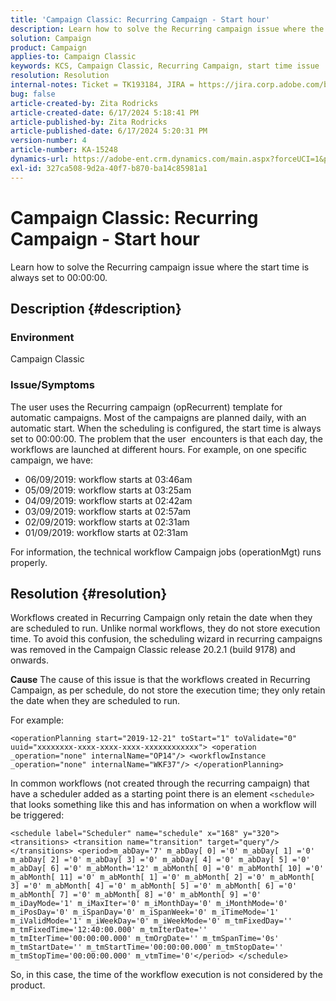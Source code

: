 ```yaml
---
title: 'Campaign Classic: Recurring Campaign - Start hour'
description: Learn how to solve the Recurring campaign issue where the start time is always set to 00:00:00.
solution: Campaign
product: Campaign
applies-to: Campaign Classic
keywords: KCS, Campaign Classic, Recurring Campaign, start time issue
resolution: Resolution
internal-notes: Ticket = TK193184, JIRA = https://jira.corp.adobe.com/browse/NEO-18567
bug: false
article-created-by: Zita Rodricks
article-created-date: 6/17/2024 5:18:41 PM
article-published-by: Zita Rodricks
article-published-date: 6/17/2024 5:20:31 PM
version-number: 4
article-number: KA-15248
dynamics-url: https://adobe-ent.crm.dynamics.com/main.aspx?forceUCI=1&pagetype=entityrecord&etn=knowledgearticle&id=15a2bf9f-cd2c-ef11-840a-002248084fbb
exl-id: 327ca508-9d2a-40f7-b870-ba14c85981a1
---
```

# Campaign Classic: Recurring Campaign - Start hour


Learn how to solve the Recurring campaign issue where the start time is always set to 00:00:00.

## Description {#description}


### <b>Environment</b>

Campaign Classic



### <b>Issue/Symptoms</b>

The user uses the Recurring campaign (opRecurrent) template for automatic campaigns. Most of the campaigns are planned daily, with an automatic start. When the scheduling is configured, the start time is always set to 00:00:00. The problem that the user  encounters is that each day, the workflows are launched at different hours.
 For example, on one specific campaign, we have:

- 06/09/2019: workflow starts at 03:46am
- 05/09/2019: workflow starts at 03:25am
- 04/09/2019: workflow starts at 02:42am
- 03/09/2019: workflow starts at 02:57am
- 02/09/2019: workflow starts at 02:31am
- 01/09/2019: workflow starts at 02:31am


For information, the technical workflow Campaign jobs (operationMgt) runs properly.


## Resolution {#resolution}


Workflows created in Recurring Campaign only retain the date when they are scheduled to run. Unlike normal workflows, they do not store execution time. To avoid this confusion, the scheduling wizard in recurring campaigns was removed in the Campaign Classic release 20.2.1 (build 9178) and onwards.


<b>Cause</b>
The cause of this issue is that the workflows created in Recurring Campaign, as per schedule, do not store the execution time; they only retain the date when they are scheduled to run.

For example:


```
<operationPlanning start="2019-12-21" toStart="1" toValidate="0" uuid="xxxxxxxx-xxxx-xxxx-xxxx-xxxxxxxxxxxx"> <operation _operation="none" internalName="OP14"/> <workflowInstance _operation="none" internalName="WKF37"/> </operationPlanning>
```




In common workflows (not created through the recurring campaign) that have a scheduler added as a starting point there is an element `<schedule>` that looks something like this and has information on when a workflow will be triggered:


```
<schedule label="Scheduler" name="schedule" x="168" y="320"> <transitions> <transition name="transition" target="query"/> </transitions> <period>m_abDay='7' m_abDay[ 0] ='0' m_abDay[ 1] ='0' m_abDay[ 2] ='0' m_abDay[ 3] ='0' m_abDay[ 4] ='0' m_abDay[ 5] ='0' m_abDay[ 6] ='0' m_abMonth='12' m_abMonth[ 0] ='0' m_abMonth[ 10] ='0' m_abMonth[ 11] ='0' m_abMonth[ 1] ='0' m_abMonth[ 2] ='0' m_abMonth[ 3] ='0' m_abMonth[ 4] ='0' m_abMonth[ 5] ='0' m_abMonth[ 6] ='0' m_abMonth[ 7] ='0' m_abMonth[ 8] ='0' m_abMonth[ 9] ='0' m_iDayMode='1' m_iMaxIter='0' m_iMonthDay='0' m_iMonthMode='0' m_iPosDay='0' m_iSpanDay='0' m_iSpanWeek='0' m_iTimeMode='1' m_iValidMode='1' m_iWeekDay='0' m_iWeekMode='0' m_tmFixedDay='' m_tmFixedTime='12:40:00.000' m_tmIterDate='' m_tmIterTime='00:00:00.000' m_tmOrgDate='' m_tmSpanTime='0s' m_tmStartDate='' m_tmStartTime='00:00:00.000' m_tmStopDate='' m_tmStopTime='00:00:00.000' m_vtmTime='0'</period> </schedule>
```




So, in this case, the time of the workflow execution is not considered by the product.
